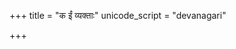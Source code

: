 +++
title = "क ईं व्यक्ताः"
unicode_script = "devanagari"

+++
<div class="js_include" url="/vedAH/sAma/paravastu-saama/devaH/marutaH/ka-IM-vyaktAH/"  newLevelForH1="1" includeTitle="true"> </div>
